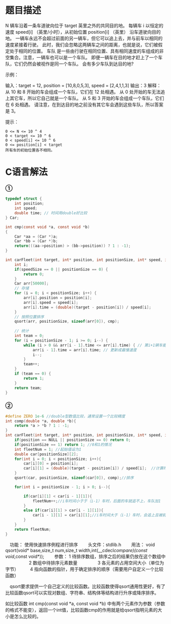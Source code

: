 题目描述
======================
N  辆车沿着一条车道驶向位于 target 英里之外的共同目的地。
每辆车 i 以恒定的速度 speed[i] （英里/小时），从初始位置 position[i] （英里） 沿车道驶向目的地。
一辆车永远不会超过前面的另一辆车，但它可以追上去，并与前车以相同的速度紧接着行驶。
此时，我们会忽略这两辆车之间的距离，也就是说，它们被假定处于相同的位置。
车队 是一些由行驶在相同位置、具有相同速度的车组成的非空集合。注意，一辆车也可以是一个车队。
即便一辆车在目的地才赶上了一个车队，它们仍然会被视作是同一个车队。
会有多少车队到达目的地?

示例：

输入：target = 12, position = [10,8,0,5,3], speed = [2,4,1,1,3]
输出：3
解释：
从 10 和 8 开始的车会组成一个车队，它们在 12 处相遇。
从 0 处开始的车无法追上其它车，所以它自己就是一个车队。
从 5 和 3 开始的车会组成一个车队，它们在 6 处相遇。
请注意，在到达目的地之前没有其它车会遇到这些车队，所以答案是 3。

提示：

	0 <= N <= 10 ^ 4
	0 < target <= 10 ^ 6
	0 < speed[i] <= 10 ^ 6
	0 <= position[i] < target
	所有车的初始位置各不相同。

C语言解法
=====================
### ①
```c
typedef struct {
	int position;
	int speed;
	double time; // 时间用double好比较
} Car;

int cmp(const void *a, const void *b)
{
	Car *aa = (Car *)a;
	Car *bb = (Car *)b;
	return(((aa->position) > (bb->position)) ? 1 : -1);
}

int carFleet(int target, int* position, int positionSize, int* speed, int speedSize) {
	int i;
    if(speedSize == 0 || positionSize == 0) {
        return 0;
    }
	Car arr[50000];
	// 存储
	for (i = 0; i < positionSize; i++) {
		arr[i].position = position[i];
		arr[i].speed = speed[i];
		arr[i].time = (double)(target - position[i]) / speed[i];
	}
	// 按照位置排序
	qsort(arr, positionSize, sizeof(arr[0]), cmp);
	
	// 统计 
	int team = 0;
	for (i = positionSize - 1; i >= 0; i--) {
		while (i > 0 && arr[i - 1].time <= arr[i].time) { // 第i+1辆车能被第i辆车追上
            arr[i - 1].time = arr[i].time; // 更新成最慢速度
			i--;
		}
		team++;
	}
    if (team == 0) {
        return 1;
    }
	return team;
}
```
### ②
```c
#define ZERO 1e-6 //double型数值比较，通常设置一个比较精度
int comp(double *a, double *b){
    return *a > *b ? 1 : -1;
}
int carFleet(int target, int* position, int positionSize, int* speed, int speedSize){
    if(position == NULL || positionSize == 0) return 0;
    if(positionSize == 1) return 1; //0和1的情况
    int fleetNum = 1; //起始值设为1
    double car[positionSize][2];
    for(int i = 0; i < positionSize; i++){
        car[i][0] = position[i];
        car[i][1] = (double)(target - position[i]) / speed[i];  //计算时间
    }
    qsort(car, positionSize, sizeof(car[0]), comp);//排序

    for(int i = positionSize - 1; i > 0; i--){

        if(car[i][1] < car[i - 1][1]){
            fleetNum++;//i车时间小于于（i-1）车时，后面的车就追不上，车队加1
        }
        else if(car[i][1] > car[i - 1][1]){
            car[i - 1][1] = car[i][1];//i车时间大于（i-1）车时，会追上且被前面的车堵上，时间为i车时间，此时车队数不增加
        }
    }
    return fleetNum;
}
```
　功能： 使用快速排序例程进行排序
　　头文件：stdlib.h
　　用法：  void qsort(void* base,size_t
 num,size_t width,int(__cdecl*compare)(const void*,const void*)); 
　　参数： 1 待排序数组，排序之后的结果仍放在这个数组中
　　　　　 2 数组中待排序元素数量
　　　　    3 各元素的占用空间大小（单位为字节）
　　           4 指向函数的指针，用于确定排序的顺序（需要用户自定义一个比较函数）

 　qsort要求提供一个自己定义的比较函数。比较函数使得qsort通用性更好，有了比较函数qsort可以实现对数组、字符串、结构体等结构进行升序或降序排序。

如比较函数 int cmp(const void *a, const void *b) 中有两个元素作为参数（参数的格式不能变），返回一个int值，比较函数cmp的作用就是给qsort指明元素的大小是怎么比较的。

